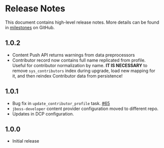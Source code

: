 # Release Notes

This document contains high-level release notes. More details can be found in [milestones](https://github.com/searchisko/searchisko/issues/milestones) on GitHub.

## 1.0.2

- Content Push API returns warnings from data preprocessors
- Contributor record now contains full name replicated from profile. Useful for contributor normalization by name. 
  **IT IS NECESSARY** to remove `sys_contributors` index during upgrade, load new mapping for it, and then reindex Contributor data from persistence!

## 1.0.1

- Bug fix in `update_contributor_profile` task. [#65](https://github.com/searchisko/searchisko/issues/65)
- `jboss-developer` content provider configuration moved to different repo.
- Updates in DCP configuration.

## 1.0.0

- Initial release
